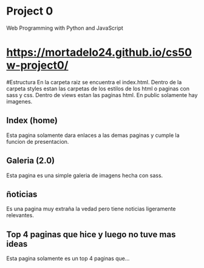 # Project 0

Web Programming with Python and JavaScript

# https://mortadelo24.github.io/cs50w-project0/

#Estructura
En la carpeta raiz se encuentra el index.html.
Dentro de la carpeta styles estan las carpetas de los estilos de los html o paginas con sass y css.
Dentro de views estan las paginas html.
En public solamente hay imagenes.

## Index (home)
Esta pagina solamente dara enlaces a las demas paginas y cumple la funcion de presentacion.

## Galeria (2.0)
Esta pagina es una simple galeria de imagens hecha con sass.

## ñoticias 
Es una pagina muy extraña la vedad pero tiene noticias ligeramente relevantes.

## Top 4 paginas que hice y luego no tuve mas ideas

Esta pagina solamente es un top 4 paginas que...
